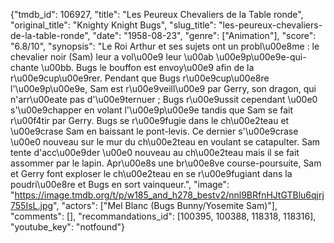 {"tmdb_id": 106927, "title": "Les Peureux Chevaliers de la Table ronde", "original_title": "Knighty Knight Bugs", "slug_title": "les-peureux-chevaliers-de-la-table-ronde", "date": "1958-08-23", "genre": ["Animation"], "score": "6.8/10", "synopsis": "Le Roi Arthur et ses sujets ont un probl\u00e8me : le chevalier noir (Sam) leur a vol\u00e9 leur \u00ab \u00e9p\u00e9e-qui-chante \u00bb. Bugs le bouffon est envoy\u00e9 afin de la r\u00e9cup\u00e9rer. Pendant que Bugs r\u00e9cup\u00e8re l'\u00e9p\u00e9e, Sam est r\u00e9veill\u00e9 par Gerry, son dragon, qui n'arr\u00eate pas d'\u00e9ternuer ; Bugs r\u00e9ussit cependant \u00e0 s'\u00e9chapper en volant l'\u00e9p\u00e9e tandis que Sam se fait r\u00f4tir par Gerry. Bugs se r\u00e9fugie dans le ch\u00e2teau et \u00e9crase Sam en baissant le pont-levis. Ce dernier s'\u00e9crase \u00e0 nouveau sur le mur du ch\u00e2teau en voulant se catapulter. Sam tente d'acc\u00e9der \u00e0 nouveau au ch\u00e2teau mais il se fait assommer par le lapin. Apr\u00e8s une br\u00e8ve course-poursuite, Sam et Gerry font exploser le ch\u00e2teau en se r\u00e9fugiant dans la poudri\u00e8re et Bugs en sort vainqueur.", "image": "https://image.tmdb.org/t/p/w185_and_h278_bestv2/nnl9BRfnHJtGTBlu6qjrj755IsL.jpg", "actors": ["Mel Blanc (Bugs Bunny/Yosemite Sam)"], "comments": [], "recommandations_id": [100395, 100388, 118318, 118316], "youtube_key": "notfound"}
